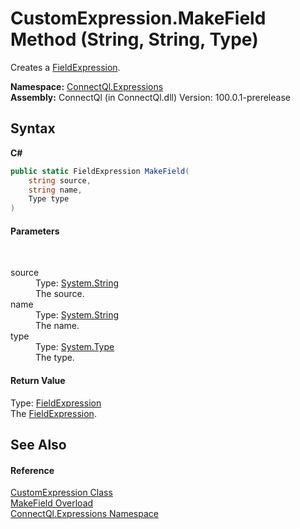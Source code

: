 # CustomExpression.MakeField Method (String, String, Type)
 

Creates a <a href="T_ConnectQl_Expressions_FieldExpression">FieldExpression</a>.

**Namespace:**&nbsp;<a href="N_ConnectQl_Expressions">ConnectQl.Expressions</a><br />**Assembly:**&nbsp;ConnectQl (in ConnectQl.dll) Version: 100.0.1-prerelease

## Syntax

**C#**<br />
``` C#
public static FieldExpression MakeField(
	string source,
	string name,
	Type type
)
```


#### Parameters
&nbsp;<dl><dt>source</dt><dd>Type: <a href="http://msdn2.microsoft.com/en-us/library/s1wwdcbf" target="_blank">System.String</a><br />The source.</dd><dt>name</dt><dd>Type: <a href="http://msdn2.microsoft.com/en-us/library/s1wwdcbf" target="_blank">System.String</a><br />The name.</dd><dt>type</dt><dd>Type: <a href="http://msdn2.microsoft.com/en-us/library/42892f65" target="_blank">System.Type</a><br />The type.</dd></dl>

#### Return Value
Type: <a href="T_ConnectQl_Expressions_FieldExpression">FieldExpression</a><br />The <a href="T_ConnectQl_Expressions_FieldExpression">FieldExpression</a>.

## See Also


#### Reference
<a href="T_ConnectQl_Expressions_CustomExpression">CustomExpression Class</a><br /><a href="Overload_ConnectQl_Expressions_CustomExpression_MakeField">MakeField Overload</a><br /><a href="N_ConnectQl_Expressions">ConnectQl.Expressions Namespace</a><br />